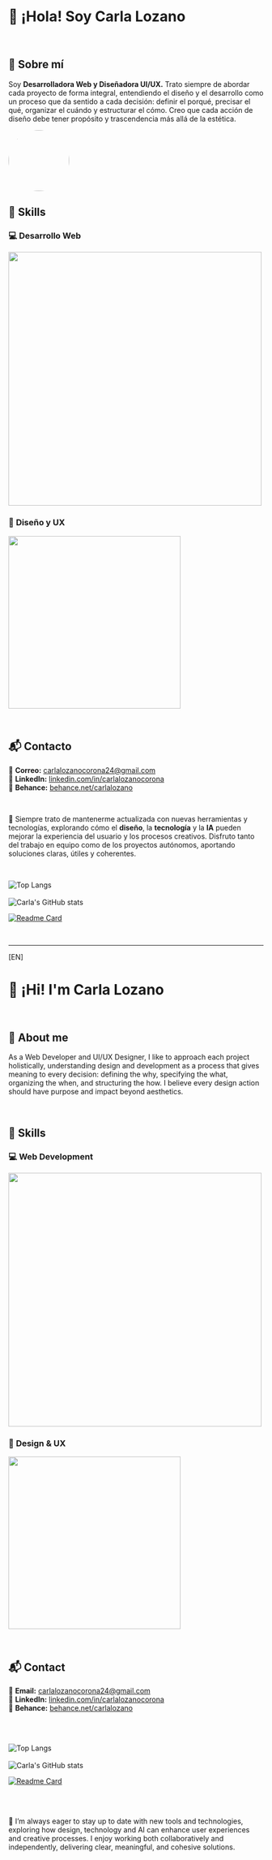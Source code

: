 # 👋 ¡Hola! Soy **Carla Lozano**
<br>

## 🎯 Sobre mí  
Soy **Desarrolladora Web y Diseñadora UI/UX.** Trato siempre de abordar cada proyecto de forma integral, entendiendo el diseño y el desarrollo como un proceso que da sentido a cada decisión: definir el porqué, precisar el qué, organizar el cuándo y estructurar el cómo. Creo que cada acción de diseño debe tener propósito y trascendencia más allá de la estética.

<img src="assets/foto.png" width="120" style="border-radius:50%;" />


<br> 

## 🧠 Skills  
### 💻 **Desarrollo Web**
<p align="left">
  <img src="https://skillicons.dev/icons?i=html,css,js,ts,angular,bootstrap,php,laravel,mysql,git"width="500"/>
</p>

### 🎨 **Diseño y UX**
<p align="left">
<img src="https://skillicons.dev/icons?i=figma,xd,photoshop,illustrator,aftereffects,premiere,webflow" width="340" />
</p>


<br>

## 📬 Contacto  

📧 **Correo:** [carlalozanocorona24@gmail.com](mailto:carlalozanocorona24@gmail.com)  
🔗 **LinkedIn:** [linkedin.com/in/carlalozanocorona](www.linkedin.com/in/carlalozanocorona)  
🎨 **Behance:** [behance.net/carlalozano](https://www.behance.net/carlalozano)


<br> 

🚀 Siempre trato de mantenerme actualizada con nuevas herramientas y tecnologías, explorando cómo el **diseño**, la **tecnología** y la **IA** pueden mejorar la experiencia del usuario y los procesos creativos. Disfruto tanto del trabajo en equipo como de los proyectos autónomos, aportando soluciones claras, útiles y coherentes.

<br> 

![Top Langs](https://github-readme-stats.vercel.app/api/top-langs/?username=carlaloz24&layout=compact&theme=tokyonight&locale=es)  
<br> 
![Carla's GitHub stats](https://github-readme-stats.vercel.app/api?username=carlaloz24&show_icons=true&theme=tokyonight)
<br> 

[![Readme Card](https://github-readme-stats.vercel.app/api/pin/?username=carlaloz24&repo=BarfCo&theme=tokyonight)](https://github.com/carlaloz24/BarfCo)


<br>

---


[EN]
# 👋 ¡Hi! I'm **Carla Lozano**
<br>

## 🎯 About me
As a Web Developer and UI/UX Designer, I like to approach each project holistically, understanding design and development as a process that gives meaning to every decision: defining the why, specifying the what, organizing the when, and structuring the how. I believe every design action should have purpose and impact beyond aesthetics.


<br> 

## 🧠 Skills  
### 💻 **Web Development**
<p align="left">
  <img src="https://skillicons.dev/icons?i=html,css,js,ts,angular,bootstrap,php,laravel,mysql,git"width="500"/>
</p>

### 🎨 **Design & UX**
<p align="left">
<img src="https://skillicons.dev/icons?i=figma,xd,photoshop,illustrator,aftereffects,premiere,webflow" width="340" />
</p>

<br>

## 📬 Contact  

📧 **Email:** [carlalozanocorona24@gmail.com](mailto:carlalozanocorona24@gmail.com)  
🔗 **LinkedIn:** [linkedin.com/in/carlalozanocorona](www.linkedin.com/in/carlalozanocorona)  
🎨 **Behance:** [behance.net/carlalozano](https://www.behance.net/carlalozano)

<br>

<br> 

![Top Langs](https://github-readme-stats.vercel.app/api/top-langs/?username=carlaloz24&layout=compact&theme=tokyonight)  
<br> 
![Carla's GitHub stats](https://github-readme-stats.vercel.app/api?username=carlaloz24&show_icons=true&theme=tokyonight)
<br> 

[![Readme Card](https://github-readme-stats.vercel.app/api/pin/?username=carlaloz24&repo=BarfCo&theme=tokyonight)](https://github.com/carlaloz24/BarfCo)


<br>
<br>

🚀 I’m always eager to stay up to date with new tools and technologies, exploring how design, technology and AI can enhance user experiences and creative processes. I enjoy working both collaboratively and independently, delivering clear, meaningful, and cohesive solutions.

<br>

